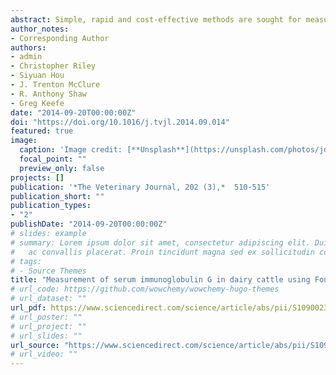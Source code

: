 ```yaml
---
abstract: Simple, rapid and cost-effective methods are sought for measuring immunoglobulin G (IgG) concentrations in bovine serum, which can be applied for diagnosis of failure of transfer of passive immunity (FTPI). The aim of the present study was to investigate the potential use of Fourier-transform infrared (FTIR) spectroscopy, with partial least squares (PLS) regression, to measure IgG concentrations in bovine serum. Serum samples collected from calves and adult cows were tested in parallel by radial immunodiffusion (RID) assay and FTIR spectroscopy. The sample IgG concentrations obtained by the RID method were linked to pre-processed spectra and divided into two sets a combined set and a test set. The combined set was used for building a calibration model, while the test set was used to assess the predictive ability of the calibration model, resulting in a root mean squared error of prediction (RMSEP) of 307.5 mg/dL. The concordance correlations between the IgG measured by RID and predicted by FTIR spectroscopy were 0.96 and 0.93 for the combined and test data sets, respectively. Analysis of the data using the Bland–Altman method did not show any evidence of systematic bias between FTIR spectroscopy and RID methods for measurement of IgG. The clinical applicability of FTIR spectroscopy for diagnosis of FTPI was evaluated using the entire data set and showed a sensitivity of 0.91 and specificity of 0.96, using RID as the reference standard. The FTIR spectroscopy method, described in the present study, demonstrates potential as a rapid and reagent-free tool for quantification of IgG in bovine serum, as an aid to diagnosis of FTPI in calves.
author_notes:
- Corresponding Author
authors:
- admin
- Christopher Riley
- Siyuan Hou
- J. Trenton McClure
- R. Anthony Shaw
- Greg Keefe
date: "2014-09-20T00:00:00Z"
doi: "https://doi.org/10.1016/j.tvjl.2014.09.014"
featured: true
image:
  caption: 'Image credit: [**Unsplash**](https://unsplash.com/photos/jdD8gXaTZsc)'
  focal_point: ""
  preview_only: false
projects: []
publication: '*The Veterinary Journal, 202 (3),*  510-515'
publication_short: ""
publication_types:
- "2"
publishDate: "2014-09-20T00:00:00Z"
# slides: example
# summary: Lorem ipsum dolor sit amet, consectetur adipiscing elit. Duis posuere tellus
#   ac convallis placerat. Proin tincidunt magna sed ex sollicitudin condimentum.
# tags:
# - Source Themes
title: "Measurement of serum immunoglobulin G in dairy cattle using Fourier-transform infrared spectroscopy: A reagent free approach"
# url_code: https://github.com/wowchemy/wowchemy-hugo-themes
# url_dataset: ""
url_pdf: https://www.sciencedirect.com/science/article/abs/pii/S1090023314003839?via%3Dihub
# url_poster: ""
# url_project: ""
# url_slides: ""
url_source: "https://www.sciencedirect.com/science/article/abs/pii/S1090023314003839?via%3Dihub"
# url_video: ""
---
```


